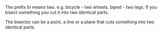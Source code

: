 The prefix bi means two. e.g. bicycle - two wheels, biped - two legs. If
you bisect something you cut it into two identical parts.

The bisector can be a point, a line or a plane that cuts something into
two identical parts.
